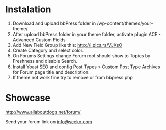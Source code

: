 # Instalation
1. Download and upload bbPress folder in /wp-content/themes/your-theme/
2. After upload bbPress folder in your theme folder, activate plugin ACF - Advanced Custom Fields
3. Add New Field Group like this: http://i.pics.rs/VJXsO
4. Create Category and select color.
5. On Forums Settings change Forum root should show	to Topics by Freshness and disable Search.
5. Install Yoast SEO and config Post Types > Custom Post Type Archives for Forum page title and description.
6. If theme not work fine try to remove <?php wp_head(); ?> or <?php wp_footer(); ?> from bbpress.php

# Showcase
http://www.allaboutdogs.net/forum/

Send your forum link on info@sceko.com
